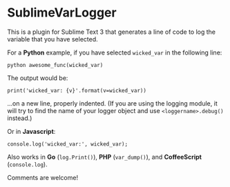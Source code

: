 SublimeVarLogger
=========

This is a plugin for Sublime Text 3 that generates a line of code to log the variable that you have selected.

For a **Python** example, if you have selected `wicked_var` in the following line:

`python awesome_func(wicked_var)`

The output would be:

`print('wicked_var: {v}'.format(v=wicked_var))`

...on a new line, properly indented. (If you are using the logging module, it will try to find the name of your logger object and use `<loggername>.debug()` instead.)

Or in **Javascript**:

`console.log('wicked_var:', wicked_var);`

Also works in **Go** (`log.Print()`), **PHP** (`var_dump()`), and **CoffeeScript** (`console.log`).

Comments are welcome!
